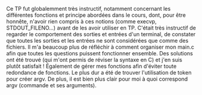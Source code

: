 Ce TP  fut globalemment très instructif, notamment concernant les différentes fonctions et principe abordées dans le cours, dont, pour être honnête, n'avoir rien compris à ces notions (comme execvp, STDOUT_FILENO...) avant de les avoir utiliser en TP.
C'était très instructif de regarder le comportement des sorties et entrées d'un terminal, de constater que toutes les sorties et les entrées ne sont considérées que comme des fichiers. 
Il m'a beaucoup plus de réfléchir à comment organiser mon main.c afin que toutes les questions puissent fonctionner ensemble. Des solutions ont été trouvé (qui m'ont permis de réviser la syntaxe en C) et j'en suis plutôt satisfait ! 
Également de gérer mes fonctions afin d'éviter toute redondance de fonctions.
Le plus dur a été de trouver l'utilisation de token pour créer argv. De plus, il est bien plus clair pour moi à quoi correspond argv (commande et ses arguments).
